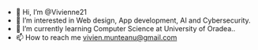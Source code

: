 - 👋 Hi, I’m @Vivienne21
- 👀 I’m interested in Web design, App development, AI and Cybersecurity.
- 🌱 I’m currently learning Computer Science at University of Oradea..
- 📫 How to reach me vivien.munteanu@gmail.com

<!---
Vivienne21/Vivienne21 is a ✨ special ✨ repository because its `README.md` (this file) appears on your GitHub profile.
You can click the Preview link to take a look at your changes.
--->
